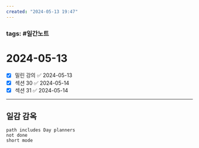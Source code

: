 ```yaml
---
created: "2024-05-13 19:47"
---
```


### tags: #일간노트
  
# 2024-05-13 
- [x] 밀린 강의 ✅ 2024-05-13
- [x] 섹션 30 ✅ 2024-05-14
- [x] 섹션 31 ✅ 2024-05-14
  
---  
## 일감 감옥  
```tasks  
path includes Day planners
not done  
short mode  
```